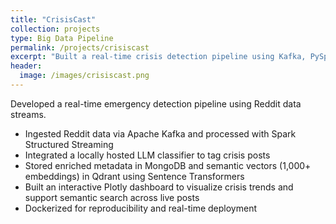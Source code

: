 ```yaml
---
title: "CrisisCast"
collection: projects
type: Big Data Pipeline
permalink: /projects/crisiscast
excerpt: "Built a real-time crisis detection pipeline using Kafka, PySpark, and a locally hosted LLM classifier."
header:
  image: /images/crisiscast.png
---
```


Developed a real-time emergency detection pipeline using Reddit data streams.

- Ingested Reddit data via Apache Kafka and processed with Spark Structured Streaming
- Integrated a locally hosted LLM classifier to tag crisis posts
- Stored enriched metadata in MongoDB and semantic vectors (1,000+ embeddings) in Qdrant using Sentence Transformers
- Built an interactive Plotly dashboard to visualize crisis trends and support semantic search across live posts
- Dockerized for reproducibility and real-time deployment

